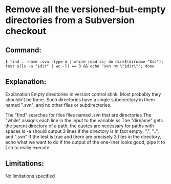 # Remove all the versioned-but-empty directories from a Subversion checkout

## Command:
```
$ find . -name .svn -type d | while read ss; do dir=$(dirname "$ss"); test $(ls -a "$dir" | wc -l) == 3 && echo "svn rm \"$dir\""; done
```

## Explanation:
Explanation
Empty directories in version control stink. Most probably they shouldn't be there. Such directories have a single subdirectory in them named ".svn", and no other files or subdirectories.

The "find" searches for files files named .svn that are directories
The "while" assigns each line in the input to the variable ss
The "dirname" gets the parent directory of a path, the quotes are necessary for paths with spaces
ls -a should output 3 lines if the directory is in fact empty: ".", "..", and ".svn"
If the test is true and there are precisely 3 files in the directory, echo what we want to do
If the output of the one-liner looks good, pipe it to | sh to really execute

## Limitations:
No limitations specified

